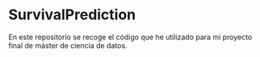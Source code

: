 # SurvivalPrediction
En este repositorio se recoge el código que he utilizado para mi proyecto final de máster de ciencia de datos.
